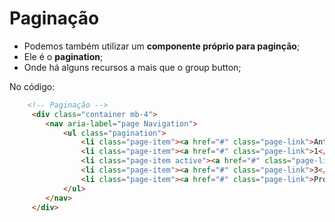 # Paginação
- Podemos também utilizar um **componente próprio para paginção**;
- Ele é o **pagination**;
- Onde há alguns recursos a mais que o group button;

No código:
~~~html
    <!-- Paginação -->
     <div class="container mb-4">
        <nav aria-label="page Navigation">
            <ul class="pagination">
                <li class="page-item"><a href="#" class="page-link">Anterior</a></li>
                <li class="page-item"><a href="#" class="page-link">1</a></li>
                <li class="page-item active"><a href="#" class="page-link">2</a></li>
                <li class="page-item"><a href="#" class="page-link">3</a></li>
                <li class="page-item"><a href="#" class="page-link">Próxima</a></li>
            </ul>
        </nav>
     </div>
~~~
